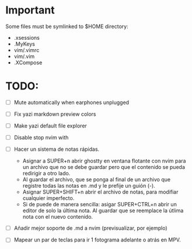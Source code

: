 # Important
Some files must be symlinked to $HOME directory:
- .xsessions
- .MyKeys
- vim/.vimrc
- vim/.vim
- .XCompose


# TODO:
- [ ] Mute automatically when earphones unplugged
- [ ] Fix yazi markdown preview colors
- [ ] Make yazi default file explorer
- [ ] Disable stop nvim with <C-z>
- [ ] Hacer un sistema de notas rápidas.
    - Asignar a SUPER+n abrir ghostty en ventana flotante con nvim para un archivo que no se debe guardar pero que el contenido se pueda redirigir a otro lado.
    - Al guardar el archivo, que se ponga al final de un archivo que registre todas las notas en .md y le prefije un guión (-).
    - Asignar SUPER+SHIFT+n abrir el archivo de notas, para modifiar cualquier imperfecto.
    - Si de puede de manera sencilla: asigar SUPER+CTRL+n abrir un editor de solo la última nota. Al guardar que se reemplace la útlima nota con el nuevo contenido.
- [ ] Añadir mejor soporte de .md a nvim (previsualizar, por ejemplo)
- [ ] Mapear un par de teclas para ir 1 fotograma adelante o atrás en MPV.

